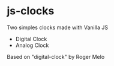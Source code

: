 # js-clocks

Two simples clocks made with Vanilla JS
- Digital Clock
- Analog Clock

Based on "digital-clock" by Roger Melo
